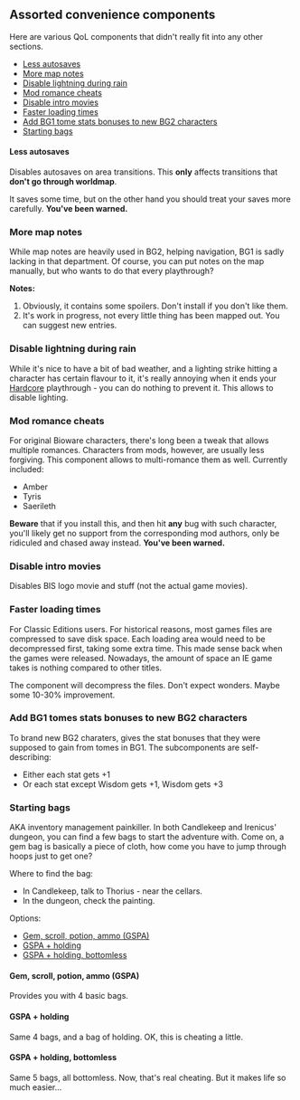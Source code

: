 ## Assorted convenience components

Here are various QoL components that didn't really fit into any other sections.

- [Less autosaves](#less-autosaves)
- [More map notes](#more-map-notes)
- [Disable lightning during rain](#disable-lightning-during-rain)
- [Mod romance cheats](#mod-romance-cheats)
- [Disable intro movies](#disable-intro-movies)
- [Faster loading times](#faster-loading-times)
- [Add BG1 tome stats bonuses to new BG2 characters](#add-bg1-tome-stats-bonuses-to-new-bg2-characters)
- [Starting bags](#starting-bags)

#### Less autosaves
Disables autosaves on area transitions. This **only** affects transitions that **don't go through worldmap**.

It saves some time, but on the other hand you should treat your saves more carefully. **You've been warned.**

### More map notes
While map notes are heavily used in BG2, helping navigation, BG1 is sadly lacking in that department. Of course, you can put notes on the map manually, but who wants to do that every playthrough?

**Notes:**
1. Obviously, it contains some spoilers. Don't install if you don't like them.
1. It's work in progress, not every little thing has been mapped out. You can suggest new entries.

### Disable lightning during rain
While it's nice to have a bit of bad weather, and a lighting strike hitting a character has certain flavour to it, it's really annoying when it ends your [Hardcore](https://pihwiki.bgforge.net/) playthrough - you can do nothing to prevent it. This allows to disable lighting.

### Mod romance cheats
For original Bioware characters, there's long been a tweak that allows multiple romances. Characters from mods, however, are usually less forgiving. This component allows to multi-romance them as well. Currently included:
- Amber
- Tyris
- Saerileth

**Beware** that if you install this, and then hit **any** bug with such character, you'll likely get no support from the corresponding mod authors, only be ridiculed and chased away instead. **You've been warned.**

### Disable intro movies
Disables BIS logo movie and stuff (not the actual game movies).

### Faster loading times
For Classic Editions users. For historical reasons, most games files are compressed to save disk space. Each loading area would need to be decompressed first, taking some extra time. This made sense back when the games were released. Nowadays, the amount of space an IE game takes is nothing compared to other titles.

The component will decompress the files. Don't expect wonders. Maybe some 10-30% improvement.

### Add BG1 tomes stats bonuses to new BG2 characters
To brand new BG2 charaters, gives the stat bonuses that they were supposed to gain from tomes in BG1. The subcomponents are self-describing:
- Either each stat gets +1
- Or each stat except Wisdom gets +1, Wisdom gets +3

### Starting bags
AKA inventory management painkiller. In both Candlekeep and Irenicus' dungeon, you can find a few bags to start the adventure with. Come on, a gem bag is basically a piece of cloth, how come you have to jump through hoops just to get one?

Where to find the bag:
- In Candlekeep, talk to Thorius - near the cellars.
- In the dungeon, check the painting.

Options:
- [Gem, scroll, potion, ammo (GSPA)](#gem-scroll-potion-ammo-gspa)
- [GSPA + holding](#gspa--holding)
- [GSPA + holding, bottomless](#gspa--holding-bottomless)

#### Gem, scroll, potion, ammo (GSPA)
Provides you with 4 basic bags.

#### GSPA + holding
Same 4 bags, and a bag of holding. OK, this is cheating a little.

#### GSPA + holding, bottomless
Same 5 bags, all bottomless. Now, that's real cheating. But it makes life so much easier...
